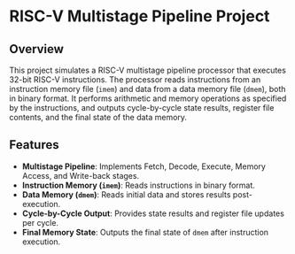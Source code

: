 # RISC-V Multistage Pipeline Project

## Overview

This project simulates a RISC-V multistage pipeline processor that executes 32-bit RISC-V instructions. The processor reads instructions from an instruction memory file (`imem`) and data from a data memory file (`dmem`), both in binary format. It performs arithmetic and memory operations as specified by the instructions, and outputs cycle-by-cycle state results, register file contents, and the final state of the data memory.

## Features

- **Multistage Pipeline**: Implements Fetch, Decode, Execute, Memory Access, and Write-back stages.
- **Instruction Memory (`imem`)**: Reads instructions in binary format.
- **Data Memory (`dmem`)**: Reads initial data and stores results post-execution.
- **Cycle-by-Cycle Output**: Provides state results and register file updates per cycle.
- **Final Memory State**: Outputs the final state of `dmem` after instruction execution.

